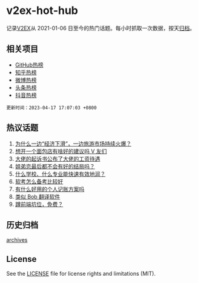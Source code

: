 # v2ex-hot-hub

 记录[V2EX](https://www.v2ex.com/)从 2021-01-06 日至今的热门话题。每小时抓取一次数据，按天[归档](archives)。
 
 ## 相关项目

- [GitHub热榜](https://github.com/snaildev/github-hot-hub)
- [知乎热榜](https://github.com/snaildev/zhihu-hot-hub)
- [微博热榜](https://github.com/snaildev/weibo-hot-hub)
- [头条热榜](https://github.com/snaildev/toutiao-hot-hub)
- [抖音热榜](https://github.com/snaildev/douyin-hot-hub)


 `更新时间：2023-04-17 17:07:03 +0800`

## 热议话题

1. [为什么一边“经济下滑”，一边旅游市场持续火爆？](https://www.v2ex.com/t/933053)
1. [想开一个面包店有啥好的建议吗 V 友们](https://www.v2ex.com/t/933044)
1. [大佬的起诉书公布了大佬的工资待遇](https://www.v2ex.com/t/933037)
1. [姐弟恋最后都不会有好的结局吗？](https://www.v2ex.com/t/933056)
1. [什么学校、什么专业能快速有效地润？](https://www.v2ex.com/t/932998)
1. [软考怎么备考比较好](https://www.v2ex.com/t/933087)
1. [有什么好用的个人记账方案吗](https://www.v2ex.com/t/933058)
1. [类似 Bob 翻译软件](https://www.v2ex.com/t/932954)
1. [蹲前端坑位，免费？](https://www.v2ex.com/t/932961)

## 历史归档

[archives](archives)

## License

See the [LICENSE](LICENSE) file for license rights and limitations (MIT).
